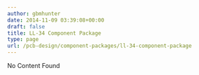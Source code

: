 ```yaml
---
author: gbmhunter
date: 2014-11-09 03:39:08+00:00
draft: false
title: LL-34 Component Package
type: page
url: /pcb-design/component-packages/ll-34-component-package
---
```


No Content Found
